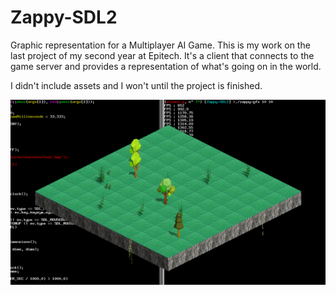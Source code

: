 # Zappy-SDL2
Graphic representation for a Multiplayer AI Game.
This is my work on the last project of my second year at Epitech.
It's a client that connects to the game server and provides a representation of what's going on in the world.

I didn't include assets and I won't until the project is finished.

![alt tag](https://raw.githubusercontent.com/Poncholay/Zappy-SDL2/master/demo.png)
